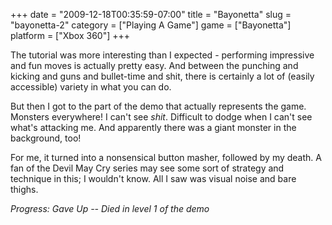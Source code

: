 +++
date = "2009-12-18T00:35:59-07:00"
title = "Bayonetta"
slug = "bayonetta-2"
category = ["Playing A Game"]
game = ["Bayonetta"]
platform = ["Xbox 360"]
+++

The tutorial was more interesting than I expected - performing impressive and fun moves is actually pretty easy.  And between the punching and kicking and guns and bullet-time and shit, there is certainly a lot of (easily accessible) variety in what you can do.

But then I got to the part of the demo that actually represents the game.  Monsters everywhere!  I can't see <i>shit</i>.  Difficult to dodge when I can't see what's attacking me.  And apparently there was a giant monster in the background, too!

For me, it turned into a nonsensical button masher, followed by my death.  A fan of the Devil May Cry series may see some sort of strategy and technique in this; I wouldn't know.  All I saw was visual noise and bare thighs.

<i>Progress: Gave Up -- Died in level 1 of the demo</i>